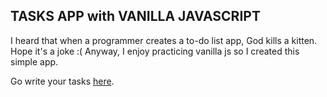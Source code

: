 ## TASKS APP with VANILLA JAVASCRIPT

I heard that when a programmer creates a to-do list app, God kills a kitten. Hope it's a joke :( 
Anyway, I enjoy practicing vanilla js so I created this simple app.


Go write your tasks <a href="https://lucianomareco.github.io/task-app/">here</a>.


